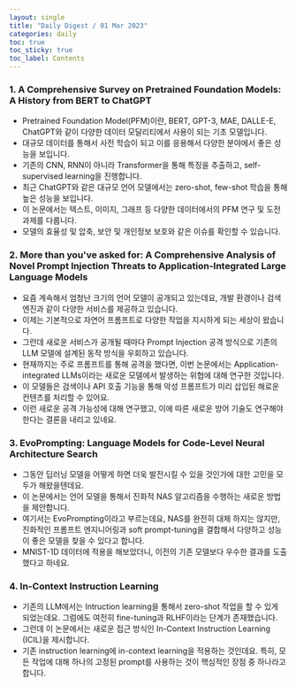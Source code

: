 ```yaml
---
layout: single
title: "Daily Digest / 01 Mar 2023"
categories: daily
toc: true
toc_sticky: true
toc_label: Contents
---
```


### 1. A Comprehensive Survey on Pretrained Foundation Models: A History from BERT to ChatGPT
- Pretrained Foundation Model(PFM)이란, BERT, GPT-3, MAE, DALLE-E, ChatGPT와 같이 다양한 데이터 모달리티에서 사용이 되는 기초 모델입니다.
- 대규모 데이터를 통해서 사전 학습이 되고 이를 응용해서 다양한 분야에서 좋은 성능을 보입니다.
- 기존의 CNN, RNN이 아니라 Transformer을 통해 특징을 추출하고, self-supervised learning을 진행합니다.
- 최근 ChatGPT와 같은 대규모 언어 모델에서는 zero-shot, few-shot 학습을 통해 높은 성능을 보입니다.
- 이 논문에서는 텍스트, 이미지, 그래프 등 다양한 데이터에서의 PFM 연구 및 도전 과제를 다룹니다.
- 모델의 효율성 및 압축, 보안 및 개인정보 보호와 같은 이슈를 확인할 수 있습니다.

### 2. More than you've asked for: A Comprehensive Analysis of Novel Prompt Injection Threats to Application-Integrated Large Language Models
- 요즘 계속해서 엄청난 크기의 언어 모델이 공개되고 있는데요, 개발 환경이나 검색 엔진과 같이 다양한 서비스를 제공하고 있습니다.
- 이제는 기본적으로 자연어 프롬프트로 다양한 작업을 지시하게 되는 세상이 왔습니다.
- 그런데 새로운 서비스가 공개될 때마다 Prompt Injection 공격 방식으로 기존의 LLM 모델에 설계된 동작 방식을 우회하고 있습니다.
- 현재까지는 주로 프롬프트를 통해 공격을 했다면, 이번 논문에서는 Application-integrated LLMs이라는 새로운 모델에서 발생하는 위협에 대해 연구한 것입니다.
- 이 모델들은 검색이나 API 호출 기능을 통해 악성 프롬프트가 미리 삽입된 해로운 컨텐츠를 처리할 수 있어요.
- 이런 새로운 공격 가능성에 대해 연구했고, 이에 따른 새로운 방어 기술도 연구해야 한다는 결론을 내리고 있네요.

### 3. EvoPrompting: Language Models for Code-Level Neural Architecture Search
- 그동안 딥러닝 모델을 어떻게 하면 더욱 발전시킬 수 있을 것인가에 대한 고민을 모두가 해왔을텐데요.
- 이 논문에서는 언어 모델을 통해서 진화적 NAS 알고리즘을 수행하는 새로운 방법을 제안합니다.
- 여기서는 EvoPrompting이라고 부르는데요, NAS를 완전히 대체 하지는 않지만, 진화적인 프롬프트 엔지니어링과 soft prompt-tuning을 결합해서 다양하고 성능이 좋은 모델을 찾을 수 있다고 합니다.
- MNIST-1D 데이터에 적용을 해보았더니, 이전의 기존 모델보다 우수한 결과를 도출했다고 하네요.

### 4. In-Context Instruction Learning
- 기존의 LLM에서는 Intruction learning을 통해서 zero-shot 작업을 할 수 있게 되었는데요. 그럼에도 여전히 fine-tuning과 RLHF이라는 단계가 존재했습니다.
- 그런데 이 논문에서는 새로운 접근 방식인 In-Context Instruction Learning (ICIL)을 제시합니다.
- 기존 instruction learning에 in-context learning을 적용하는 것인데요. 특히, 모든 작업에 대해 하나의 고정된 prompt를 사용하는 것이 핵심적인 장점 중 하나라고 합니다.


